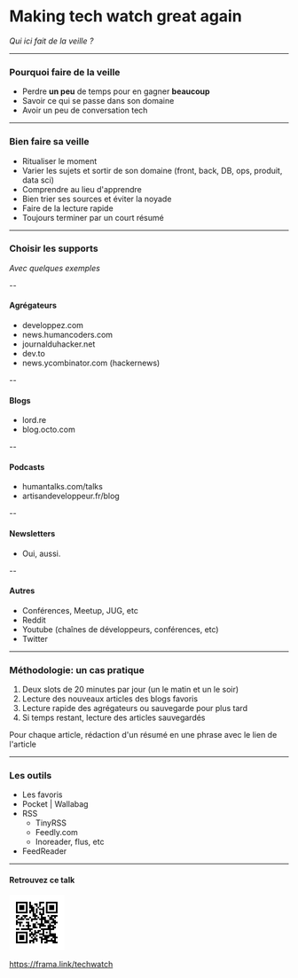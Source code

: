 # Making tech watch great again 

_Qui ici fait de la veille ?_ <!-- .element: class="fragment" -->

---

### Pourquoi faire de la veille 

* Perdre **un peu** de temps pour en gagner **beaucoup** 
* Savoir ce qui se passe dans son domaine 
* Avoir un peu de conversation tech

---

### Bien faire sa veille

* Ritualiser le moment <!-- .element: class="fragment" -->
* Varier les sujets et sortir de son domaine (front, back, DB, ops, produit, data sci) <!-- .element: class="fragment" -->
* Comprendre au lieu d'apprendre <!-- .element: class="fragment" -->
* Bien trier ses sources et éviter la noyade <!-- .element: class="fragment" -->
* Faire de la lecture rapide <!-- .element: class="fragment" -->
* Toujours terminer par un court résumé <!-- .element: class="fragment" -->

---

### Choisir les supports

_Avec quelques exemples_

--

#### Agrégateurs 

* developpez.com 
* news.humancoders.com
* journalduhacker.net
* dev.to
* news.ycombinator.com (hackernews)

--

#### Blogs

* lord.re
* blog.octo.com

--

#### Podcasts

* humantalks.com/talks
* artisandeveloppeur.fr/blog

--

#### Newsletters

* Oui, aussi.

--

#### Autres

* Conférences, Meetup, JUG, etc
* Reddit
* Youtube (chaînes de développeurs, conférences, etc)
* Twitter

---

### Méthodologie: un cas pratique

1. Deux slots de 20 minutes par jour (un le matin et un le soir) <!-- .element: class="fragment fade-in-then-semi-out" -->
2. Lecture des nouveaux articles des blogs favoris <!-- .element: class="fragment fade-in-then-semi-out" -->
3. Lecture rapide des agrégateurs ou sauvegarde pour plus tard <!-- .element: class="fragment fade-in-then-semi-out" -->
4. Si temps restant, lecture des articles sauvegardés <!-- .element: class="fragment fade-in-then-semi-out" -->

Pour chaque article, rédaction d'un résumé en une phrase avec le lien de l'article <!-- .element: class="fragment" -->

---

### Les outils

* Les favoris 
* Pocket | Wallabag 
* RSS 
    * TinyRSS
    * Feedly.com
    * Inoreader, flus, etc
* FeedReader 
    
---    

#### Retrouvez ce talk

![](img/qrcode.png)

https://frama.link/techwatch